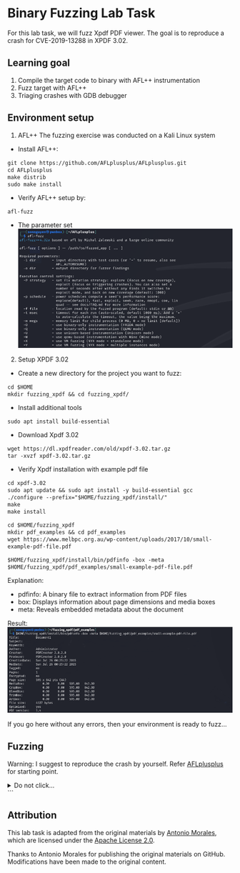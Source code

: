 # Binary Fuzzing Lab Task
For this lab task, we will fuzz Xpdf PDF viewer. 
The goal is to reproduce a crash for CVE-2019-13288 in XPDF 3.02.

## Learning goal
1. Compile the target code to binary with AFL++ instrumentation 
2. Fuzz target with AFL++
3. Triaging crashes with GDB debugger

## Environment setup
1. AFL++
The fuzzing exercise was conducted on a Kali Linux system

* Install AFL++:
```
git clone https://github.com/AFLplusplus/AFLplusplus.git
cd AFLplusplus
make distrib
sudo make install
```

* Verify AFL++ setup by:
```
afl-fuzz
```
  * The parameter set
    ![AFL++](Pictures/AFL_setup_verify.png)

2. Setup XPDF 3.02
* Create a new directory for the project you want to fuzz:
```
cd $HOME
mkdir fuzzing_xpdf && cd fuzzing_xpdf/
```
* Install additional tools
```
sudo apt install build-essential
```
* Download Xpdf 3.02
```
wget https://dl.xpdfreader.com/old/xpdf-3.02.tar.gz
tar -xvzf xpdf-3.02.tar.gz
```
* Verify Xpdf installation with example pdf file
```
cd xpdf-3.02
sudo apt update && sudo apt install -y build-essential gcc
./configure --prefix="$HOME/fuzzing_xpdf/install/"
make
make install
```
```
cd $HOME/fuzzing_xpdf
mkdir pdf_examples && cd pdf_examples
wget https://www.melbpc.org.au/wp-content/uploads/2017/10/small-example-pdf-file.pdf
```
```
$HOME/fuzzing_xpdf/install/bin/pdfinfo -box -meta $HOME/fuzzing_xpdf/pdf_examples/small-example-pdf-file.pdf
```
Explanation:
- pdfinfo: A binary file to extract information from PDF files
- box: Displays information about page dimensions and media boxes
- meta: Reveals embedded metadata about the document

Result:
![XPDF](Pictures/XPDF_setup_verify.png)

If you go here without any errors, then your environment is ready to fuzz...

## Fuzzing
Warning: I suggest to reproduce the crash by yourself. Refer [AFLplusplus](https://github.com/AFLplusplus/AFLplusplus) for starting point.

<details>
  <summary>Do not click...</summary>

To fuzz Xpdf with AFL++, we needed to compile Xpdf with instrumentation so that AFL++ could track coverage. The fuzzing setup consisted of the following steps:


### **Step 1: Clean Previously Compiled Files**
```
rm -r $HOME/fuzzing_xpdf/install
cd $HOME/fuzzing_xpdf/xpdf-3.02/
make clean
```


### **Step 2: Build Xpdf Using afl-clang-fast Compiler**
Refer [Fuzzing in Depth - AFL++ Documentation](https://github.com/AFLplusplus/AFLplusplus/blob/stable/docs/fuzzing_in_depth.md) for more compiler selection
```
export LLVM_CONFIG="llvm-config-16"
CC=$HOME/AFLplusplus/afl-clang-fast CXX=$HOME/AFLplusplus/afl-clang-fast++ ./configure --prefix="$HOME/fuzzing_xpdf/install/"
make
make install
```
### **Step 3: Run the Fuzzer**
```
afl-fuzz -i $HOME/fuzzing_xpdf/pdf_examples/ -o $HOME/fuzzing_xpdf/out/ -s 123 -- $HOME/fuzzing_xpdf/install/bin/pdftotext @@ $HOME/fuzzing_xpdf/output
```
Explanation of each option:

* -i Specifies the directory for input cases (example files)
* -o Specifies the directory where AFL++ will store mutated files
* -s Sets a static random seed for reproducibility
* @@ A placeholder in the target’s command line that AFL replaces with each input file name

Essentially, the fuzzer will execute:`$HOME/fuzzing_xpdf/install/bin/pdftotext <input-file-name> $HOME/fuzzing_xpdf/output` for each input file.

Depending on the power of your virtual machine, you will see the first hangs and crashes over time.
You will see the ‘saved crashes’ value in **red**, indicating the number of crashes found. These crash files are stored in the `$HOME/fuzzing_xpdf/out/` directory. You can stop the fuzzer after finding the first crash by press `Ctrl+C`.

![Fuzz result](Pictures/Fuzz_result.png)

## How to Reproduce the Crash

To reproduce the crash, locate the file corresponding to the crash in the `$HOME/fuzzing_xpdf/out/default/crashes` directory.

In my case, the crash filename is id:000000,sig:11,src:000000,time:274008,execs:87328,op:havoc,rep:2

```
$HOME/fuzzing_xpdf/install/bin/pdftotext "$HOME/fuzzing_xpdf/out/default/crashes/<your_filename>" "$HOME/fuzzing_xpdf/output"
```
![Crash](Pictures/Crash.png)

## Triage crash with GDB debugger
First of all, you need to rebuild Xpdf with debug info to get a symbolic stack trace:
```
rm -r $HOME/fuzzing_xpdf/install
cd $HOME/fuzzing_xpdf/xpdf-3.02/
make clean
CFLAGS="-g -O0" CXXFLAGS="-g -O0" ./configure --prefix="$HOME/fuzzing_xpdf/install/"
make
make install
```
Now, you can run GDB:

```
gdb --args $HOME/fuzzing_xpdf/install/bin/pdftotext $HOME/fuzzing_xpdf/out/default/crashes/<your_filename> $HOME/fuzzing_xpdf/output
```
And then, type inside GDB:
```
 >> run
```
In my case, the output is:
![GDB](Pictures/GDB_run.png)

Then type `bt` to get the backtrace:
![Backtrace](Pictures/Backtrace.png)

It looks like we are in infinite recursion of the Parser::getObj() similar as **CVE-2019-13288** described. We are successfully reproduce the crash which can lead to a denial-of-service attack.
</details> ```

## Attribution

This lab task is adapted from the original materials by [Antonio Morales](https://github.com/antonio-morales/Fuzzing101), which are licensed under the [Apache License 2.0](https://www.apache.org/licenses/LICENSE-2.0).

Thanks to Antonio Morales for publishing the original materials on GitHub.
Modifications have been made to the original content.

